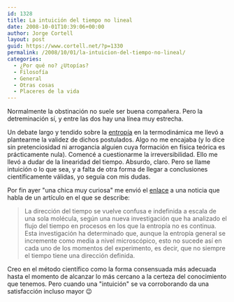 ```yaml
---
id: 1328
title: La intuición del tiempo no lineal
date: 2008-10-01T10:39:06+00:00
author: Jorge Cortell
layout: post
guid: https://www.cortell.net/?p=1330
permalink: /2008/10/01/la-intuicion-del-tiempo-no-lineal/
categories:
  - ¿Por qué no? ¿Utopías?
  - Filosofí­a
  - General
  - Otras cosas
  - Placeres de la vida
---
```

Normalmente la obstinación no suele ser buena compañera. Pero la detreminación sí, y entre las dos hay una línea muy estrecha.

Un debate largo y tendido sobre la <a title="Wikipedia" href="https://es.wikipedia.org/wiki/Entrop%C3%ADa_(termodin%C3%A1mica)" target="_blank">entropía</a> en la termodinámica me llevó a plantearme la validez de dichos postulados. Algo no me encajaba (y lo dice sin pretenciosidad ni arrogancia alguien cuya formación en física teórica es prácticamente nula). Comencé a cuestionarme la irreversibilidad. Ello me llevó a dudar de la linearidad del tiempo. Absurdo, claro. Pero se llame intuición o lo que sea, y a falta de otra forma de llegar a conclusiones científicamente válidas, yo seguía con mis dudas.

Por fin ayer "una chica muy curiosa" me envió el <a title="Tendencias21" href="https://www.tendencias21.net/La-direccion-del-tiempo-se-vuelve-confusa-a-escala-de-una-sola-molecula_a2575.html" target="_blank">enlace</a> a una noticia que habla de un artículo en el que se describe:

> La dirección del tiempo se vuelve confusa e indefinida a escala de una sola molécula, según una nueva investigación que ha analizado el flujo del tiempo en procesos en los que la entropía no es continua. Esta investigación ha determinado que, aunque la entropía general se incremente como media a nivel microscópico, esto no sucede así en cada uno de los momentos del experimento, es decir, que no siempre el tiempo tiene una dirección definida.

Creo en el método científico como la forma consensuada más adecuada hasta el momento de alcanzar lo más cercano a la certeza del conocimiento que tenemos. Pero cuando una "intuición" se va corroborando da una satisfacción incluso mayor 😉
